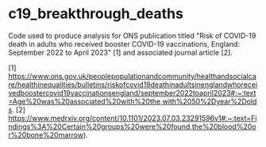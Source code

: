 # c19_breakthrough_deaths
Code used to produce analysis for ONS publication titled "Risk of COVID-19 death in adults who received booster COVID-19 vaccinations, England: September 2022 to April 2023" [1] and associated journal article [2]. 


[1] https://www.ons.gov.uk/peoplepopulationandcommunity/healthandsocialcare/healthinequalities/bulletins/riskofcovid19deathinadultsinenglandwhoreceivedboostercovid19vaccinationsengland/september2022toapril2023#:~:text=Age%20was%20associated%20with%20the,with%2050%2Dyear%2Dolds.
[2] https://www.medrxiv.org/content/10.1101/2023.07.03.23291596v1#:~:text=Findings%3A%20Certain%20groups%20were%20found,the%20blood%20or%20bone%20marrow).
